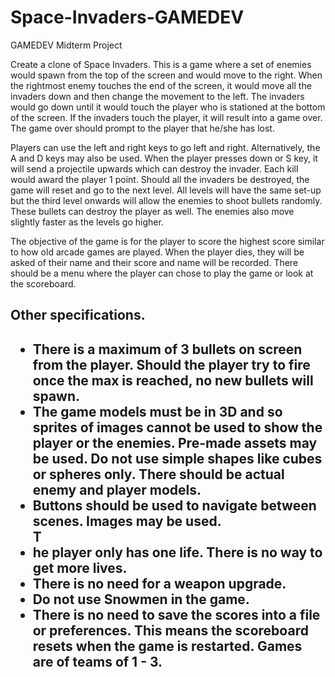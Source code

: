 # Space-Invaders-GAMEDEV
GAMEDEV Midterm Project

Create a clone of Space Invaders. This is a game where a set of enemies would spawn from the top of the screen and would move to the right. When the rightmost enemy touches the end of the screen, it would move all the invaders down and then change the movement to the left. The invaders would go down until it would touch the player who is stationed at the bottom of the screen. If the invaders touch the player, it will result into a game over. The game over should prompt to the player that he/she has lost.

Players can use the left and right keys to go left and right. Alternatively, the A and D keys may also be used. When the player presses down or S key, it will send a projectile upwards which can destroy the invader. Each kill would award the player 1 point. Should all the invaders be destroyed, the game will reset and go to the next level. All levels will have the same set-up but the third level onwards will allow the enemies to shoot bullets randomly. These bullets can destroy the player as well. The enemies also move slightly faster as the levels go higher.

The objective of the game is for the player to score the highest score similar to how old arcade games are played. When the player dies, they will be asked of their name and their score and name will be recorded. There should be a menu where the player can chose to play the game or look at the scoreboard. 


<h2>Other specifications.<h2>
<ul>
<li>There is a maximum of 3 bullets on screen from the player. Should the player try to fire once the max is reached, no new bullets will spawn.</li>
<li>The game models must be in 3D and so sprites of images cannot be used to show the player or the enemies. Pre-made assets may be used. Do not use simple shapes like cubes or spheres only. There should be actual enemy and player models.</li>
<li>Buttons should be used to navigate between scenes. Images may be used.</li>
T<li>he player only has one life. There is no way to get more lives.</li>
<li>There is no need for a weapon upgrade.</li>
<li>Do not use Snowmen in the game.</li>
<li>There is no need to save the scores into a file or preferences. This means the scoreboard resets when the game is restarted.
Games are of teams of 1 - 3.</li>
</ul>
